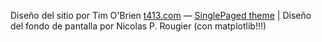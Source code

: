 

Diseño del sitio por Tim O'Brien [t413.com](http://t413.com/)
&mdash;
[SinglePaged theme](https://github.com/t413/SinglePaged)
 | Diseño del fondo de pantalla por Nicolas P. Rougier (con matplotlib!!!)


